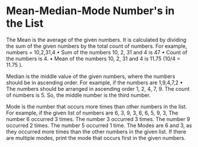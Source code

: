 # Mean-Median-Mode Number's in the List
The Mean is the average of the given numbers.
It is calculated by dividing the sum of the given numbers by the total count of numbers.
For example, numbers = 10,2,31,4
• Sum of the numbers 10, 2, 31 and 4 is 47
• Count of the numbers is 4.
• Mean of the numbers 10, 2, 31 and 4 is 11.75
(10/4 = 11.75 ).

Median is the middle value of the given numbers, where the numbers should be in ascending order.
For example, if the numbers are 1,9,4,7,2
• The numbers should be arranged in ascending order 1, 2, 4, 7, 9.
The count of numbers is 5. So, the middle number is the third number.

Mode is the number that occurs more times than other numbers in the list.
For example, if the given list of numbers are 6, 3, 9, 3, 6,
6, 5, 9, 3,
The number 6 occurred 3 times.
The number 3 occurred 3 times.
The number 9 occurred 2 times.
The number 5 occurred 1 time.
The Modes are 6 and 3, as they occurred more times than the other numbers in the given list.
If there are multiple modes, print the mode that occurs first in the given numbers.
